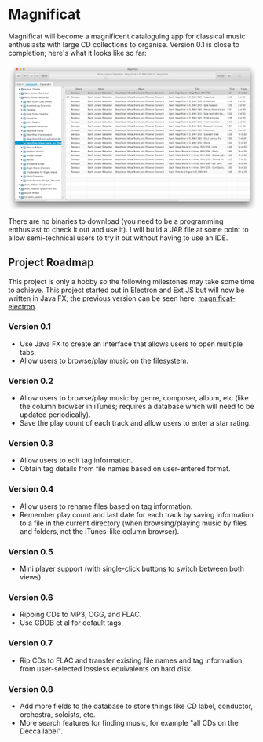 # Magnificat
Magnificat will become a magnificent cataloguing app for classical music enthusiasts with large CD collections to organise. Version 0.1 is close to completion; here's what it looks like so far:

![Screenshot of version 0.1, which is close to completion](screenshot.png)

There are no binaries to download (you need to be a programming enthusiast to check it out and use it). I will build a JAR file at some point to allow semi-technical users to try it out without having to use an IDE.

## Project Roadmap

This project is only a hobby so the following milestones may take some time to achieve. This project started out in Electron and Ext JS but will now be written in Java FX; the previous version can be seen here: [magnificat-electron](https://github.com/mfearby/magnificat-electron).

### Version 0.1
- Use Java FX to create an interface that allows users to open multiple tabs.
- Allow users to browse/play music on the filesystem.

### Version 0.2
- Allow users to browse/play music by genre, composer, album, etc (like the column browser in iTunes; requires a database which will need to be updated periodically).
- Save the play count of each track and allow users to enter a star rating.

### Version 0.3
- Allow users to edit tag information.
- Obtain tag details from file names based on user-entered format.

### Version 0.4
- Allow users to rename files based on tag information.
- Remember play count and last date for each track by saving information to a file in the current directory (when browsing/playing music by files and folders, not the iTunes-like column browser).

### Version 0.5
- Mini player support (with single-click buttons to switch between both views).

### Version 0.6
- Ripping CDs to MP3, OGG, and FLAC.
- Use CDDB et al for default tags.
 
### Version 0.7
- Rip CDs to FLAC and transfer existing file names and tag information from user-selected lossless equivalents on hard disk.

### Version 0.8
- Add more fields to the database to store things like CD label, conductor, orchestra, soloists, etc.
- More search features for finding music, for example "all CDs on the Decca label".
